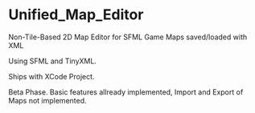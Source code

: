 Unified_Map_Editor
==================

Non-Tile-Based 2D Map Editor for SFML Game Maps saved/loaded with XML

Using SFML and TinyXML.

Ships with XCode Project.

Beta Phase. Basic features allready implemented, Import and Export of Maps not implemented.
